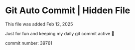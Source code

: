 # Git Auto Commit | Hidden File

This file was added Feb 12, 2025

Just for fun and keeping my daily git commit active 🤪

commit number: 39761
